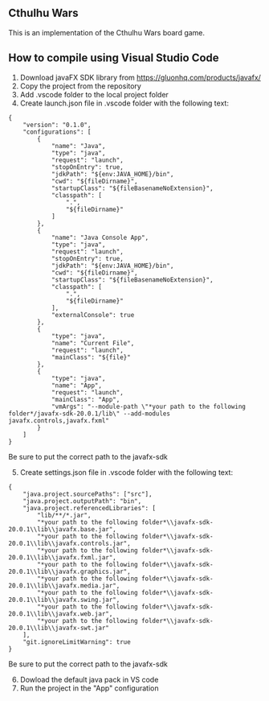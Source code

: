 ## Cthulhu Wars

This is an implementation of the Cthulhu Wars board game.

## How to compile using Visual Studio Code

1. Download javaFX SDK library from https://gluonhq.com/products/javafx/
2. Copy the project from the repository
3. Add .vscode folder to the local project folder
4. Create launch.json file in .vscode folder with the following text:
```
{
    "version": "0.1.0",
    "configurations": [
        {
            "name": "Java",
            "type": "java",
            "request": "launch",
            "stopOnEntry": true,
            "jdkPath": "${env:JAVA_HOME}/bin",
            "cwd": "${fileDirname}",
            "startupClass": "${fileBasenameNoExtension}",
            "classpath": [
                ".",
                "${fileDirname}"
            ]
        },
        {
            "name": "Java Console App",
            "type": "java",
            "request": "launch",
            "stopOnEntry": true,
            "jdkPath": "${env:JAVA_HOME}/bin",
            "cwd": "${fileDirname}",
            "startupClass": "${fileBasenameNoExtension}",
            "classpath": [
                ".",
                "${fileDirname}"
            ],
            "externalConsole": true
        },
        {
            "type": "java",
            "name": "Current File",
            "request": "launch",
            "mainClass": "${file}"
        },
        {
            "type": "java",
            "name": "App",
            "request": "launch",
            "mainClass": "App",
            "vmArgs": "--module-path \"*your path to the following folder*/javafx-sdk-20.0.1/lib\" --add-modules javafx.controls,javafx.fxml"
        }
    ]
}
```

Be sure to put the correct path to the javafx-sdk

5. Create settings.json file in .vscode folder with the following text:
```
{
    "java.project.sourcePaths": ["src"],
    "java.project.outputPath": "bin",
    "java.project.referencedLibraries": [
        "lib/**/*.jar",
        "*your path to the following folder*\\javafx-sdk-20.0.1\\lib\\javafx.base.jar",
        "*your path to the following folder*\\javafx-sdk-20.0.1\\lib\\javafx.controls.jar",
        "*your path to the following folder*\\javafx-sdk-20.0.1\\lib\\javafx.fxml.jar",
        "*your path to the following folder*\\javafx-sdk-20.0.1\\lib\\javafx.graphics.jar",
        "*your path to the following folder*\\javafx-sdk-20.0.1\\lib\\javafx.media.jar",
        "*your path to the following folder*\\javafx-sdk-20.0.1\\lib\\javafx.swing.jar",
        "*your path to the following folder*\\javafx-sdk-20.0.1\\lib\\javafx.web.jar",
        "*your path to the following folder*\\javafx-sdk-20.0.1\\lib\\javafx-swt.jar"
    ],
    "git.ignoreLimitWarning": true
}
```
Be sure to put the correct path to the javafx-sdk

6. Dowload the default java pack in VS code
7. Run the project in the "App" configuration
